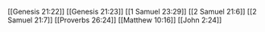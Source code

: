 [[Genesis 21:22]]
[[Genesis 21:23]]
[[1 Samuel 23:29]]
[[2 Samuel 21:6]]
[[2 Samuel 21:7]]
[[Proverbs 26:24]]
[[Matthew 10:16]]
[[John 2:24]]
